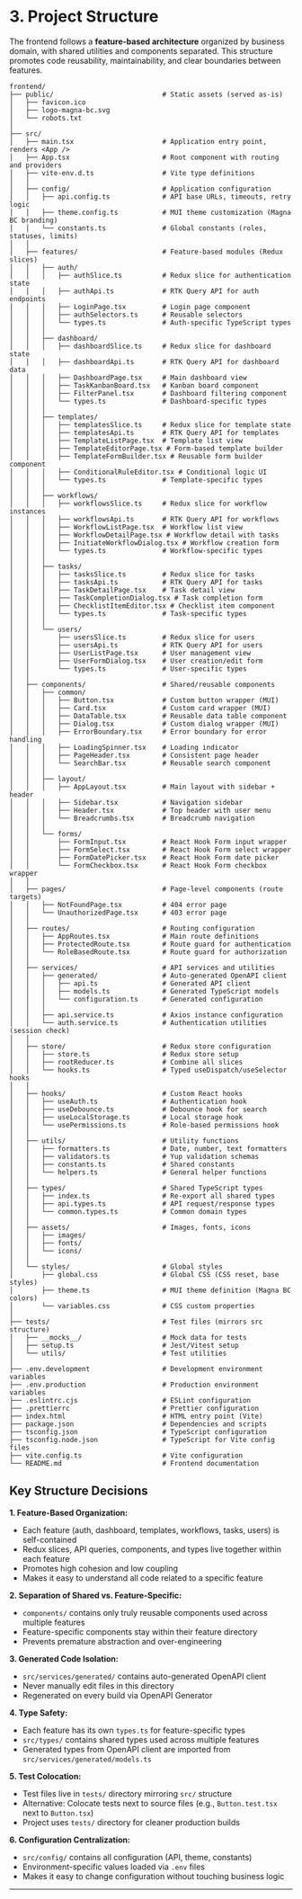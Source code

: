 # 3. Project Structure

The frontend follows a **feature-based architecture** organized by business domain, with shared utilities and components separated. This structure promotes code reusability, maintainability, and clear boundaries between features.

```
frontend/
├── public/                           # Static assets (served as-is)
│   ├── favicon.ico
│   ├── logo-magna-bc.svg
│   └── robots.txt
│
├── src/
│   ├── main.tsx                      # Application entry point, renders <App />
│   ├── App.tsx                       # Root component with routing and providers
│   ├── vite-env.d.ts                 # Vite type definitions
│   │
│   ├── config/                       # Application configuration
│   │   ├── api.config.ts             # API base URLs, timeouts, retry logic
│   │   ├── theme.config.ts           # MUI theme customization (Magna BC branding)
│   │   └── constants.ts              # Global constants (roles, statuses, limits)
│   │
│   ├── features/                     # Feature-based modules (Redux slices)
│   │   ├── auth/
│   │   │   ├── authSlice.ts          # Redux slice for authentication state
│   │   │   ├── authApi.ts            # RTK Query API for auth endpoints
│   │   │   ├── LoginPage.tsx         # Login page component
│   │   │   ├── authSelectors.ts      # Reusable selectors
│   │   │   └── types.ts              # Auth-specific TypeScript types
│   │   │
│   │   ├── dashboard/
│   │   │   ├── dashboardSlice.ts     # Redux slice for dashboard state
│   │   │   ├── dashboardApi.ts       # RTK Query API for dashboard data
│   │   │   ├── DashboardPage.tsx     # Main dashboard view
│   │   │   ├── TaskKanbanBoard.tsx   # Kanban board component
│   │   │   ├── FilterPanel.tsx       # Dashboard filtering component
│   │   │   └── types.ts              # Dashboard-specific types
│   │   │
│   │   ├── templates/
│   │   │   ├── templatesSlice.ts     # Redux slice for template state
│   │   │   ├── templatesApi.ts       # RTK Query API for templates
│   │   │   ├── TemplateListPage.tsx  # Template list view
│   │   │   ├── TemplateEditorPage.tsx # Form-based template builder
│   │   │   ├── TemplateFormBuilder.tsx # Reusable form builder component
│   │   │   ├── ConditionalRuleEditor.tsx # Conditional logic UI
│   │   │   └── types.ts              # Template-specific types
│   │   │
│   │   ├── workflows/
│   │   │   ├── workflowsSlice.ts     # Redux slice for workflow instances
│   │   │   ├── workflowsApi.ts       # RTK Query API for workflows
│   │   │   ├── WorkflowListPage.tsx  # Workflow list view
│   │   │   ├── WorkflowDetailPage.tsx # Workflow detail with tasks
│   │   │   ├── InitiateWorkflowDialog.tsx # Workflow creation form
│   │   │   └── types.ts              # Workflow-specific types
│   │   │
│   │   ├── tasks/
│   │   │   ├── tasksSlice.ts         # Redux slice for tasks
│   │   │   ├── tasksApi.ts           # RTK Query API for tasks
│   │   │   ├── TaskDetailPage.tsx    # Task detail view
│   │   │   ├── TaskCompletionDialog.tsx # Task completion form
│   │   │   ├── ChecklistItemEditor.tsx # Checklist item component
│   │   │   └── types.ts              # Task-specific types
│   │   │
│   │   └── users/
│   │       ├── usersSlice.ts         # Redux slice for users
│   │       ├── usersApi.ts           # RTK Query API for users
│   │       ├── UserListPage.tsx      # User management view
│   │       ├── UserFormDialog.tsx    # User creation/edit form
│   │       └── types.ts              # User-specific types
│   │
│   ├── components/                   # Shared/reusable components
│   │   ├── common/
│   │   │   ├── Button.tsx            # Custom button wrapper (MUI)
│   │   │   ├── Card.tsx              # Custom card wrapper (MUI)
│   │   │   ├── DataTable.tsx         # Reusable data table component
│   │   │   ├── Dialog.tsx            # Custom dialog wrapper (MUI)
│   │   │   ├── ErrorBoundary.tsx     # Error boundary for error handling
│   │   │   ├── LoadingSpinner.tsx    # Loading indicator
│   │   │   ├── PageHeader.tsx        # Consistent page header
│   │   │   └── SearchBar.tsx         # Reusable search component
│   │   │
│   │   ├── layout/
│   │   │   ├── AppLayout.tsx         # Main layout with sidebar + header
│   │   │   ├── Sidebar.tsx           # Navigation sidebar
│   │   │   ├── Header.tsx            # Top header with user menu
│   │   │   └── Breadcrumbs.tsx       # Breadcrumb navigation
│   │   │
│   │   └── forms/
│   │       ├── FormInput.tsx         # React Hook Form input wrapper
│   │       ├── FormSelect.tsx        # React Hook Form select wrapper
│   │       ├── FormDatePicker.tsx    # React Hook Form date picker
│   │       └── FormCheckbox.tsx      # React Hook Form checkbox wrapper
│   │
│   ├── pages/                        # Page-level components (route targets)
│   │   ├── NotFoundPage.tsx          # 404 error page
│   │   └── UnauthorizedPage.tsx      # 403 error page
│   │
│   ├── routes/                       # Routing configuration
│   │   ├── AppRoutes.tsx             # Main route definitions
│   │   ├── ProtectedRoute.tsx        # Route guard for authentication
│   │   └── RoleBasedRoute.tsx        # Route guard for authorization
│   │
│   ├── services/                     # API services and utilities
│   │   ├── generated/                # Auto-generated OpenAPI client
│   │   │   ├── api.ts                # Generated API client
│   │   │   ├── models.ts             # Generated TypeScript models
│   │   │   └── configuration.ts      # Generated configuration
│   │   │
│   │   ├── api.service.ts            # Axios instance configuration
│   │   └── auth.service.ts           # Authentication utilities (session check)
│   │
│   ├── store/                        # Redux store configuration
│   │   ├── store.ts                  # Redux store setup
│   │   ├── rootReducer.ts            # Combine all slices
│   │   └── hooks.ts                  # Typed useDispatch/useSelector hooks
│   │
│   ├── hooks/                        # Custom React hooks
│   │   ├── useAuth.ts                # Authentication hook
│   │   ├── useDebounce.ts            # Debounce hook for search
│   │   ├── useLocalStorage.ts        # Local storage hook
│   │   └── usePermissions.ts         # Role-based permissions hook
│   │
│   ├── utils/                        # Utility functions
│   │   ├── formatters.ts             # Date, number, text formatters
│   │   ├── validators.ts             # Yup validation schemas
│   │   ├── constants.ts              # Shared constants
│   │   └── helpers.ts                # General helper functions
│   │
│   ├── types/                        # Shared TypeScript types
│   │   ├── index.ts                  # Re-export all shared types
│   │   ├── api.types.ts              # API request/response types
│   │   └── common.types.ts           # Common domain types
│   │
│   ├── assets/                       # Images, fonts, icons
│   │   ├── images/
│   │   ├── fonts/
│   │   └── icons/
│   │
│   └── styles/                       # Global styles
│       ├── global.css                # Global CSS (CSS reset, base styles)
│       ├── theme.ts                  # MUI theme definition (Magna BC colors)
│       └── variables.css             # CSS custom properties
│
├── tests/                            # Test files (mirrors src structure)
│   ├── __mocks__/                    # Mock data for tests
│   ├── setup.ts                      # Jest/Vitest setup
│   └── utils/                        # Test utilities
│
├── .env.development                  # Development environment variables
├── .env.production                   # Production environment variables
├── .eslintrc.cjs                     # ESLint configuration
├── .prettierrc                       # Prettier configuration
├── index.html                        # HTML entry point (Vite)
├── package.json                      # Dependencies and scripts
├── tsconfig.json                     # TypeScript configuration
├── tsconfig.node.json                # TypeScript for Vite config files
├── vite.config.ts                    # Vite configuration
└── README.md                         # Frontend documentation
```

## Key Structure Decisions

**1. Feature-Based Organization:**
- Each feature (auth, dashboard, templates, workflows, tasks, users) is self-contained
- Redux slices, API queries, components, and types live together within each feature
- Promotes high cohesion and low coupling
- Makes it easy to understand all code related to a specific feature

**2. Separation of Shared vs. Feature-Specific:**
- `components/` contains only truly reusable components used across multiple features
- Feature-specific components stay within their feature directory
- Prevents premature abstraction and over-engineering

**3. Generated Code Isolation:**
- `src/services/generated/` contains auto-generated OpenAPI client
- Never manually edit files in this directory
- Regenerated on every build via OpenAPI Generator

**4. Type Safety:**
- Each feature has its own `types.ts` for feature-specific types
- `src/types/` contains shared types used across multiple features
- Generated types from OpenAPI client are imported from `src/services/generated/models.ts`

**5. Test Colocation:**
- Test files live in `tests/` directory mirroring `src/` structure
- Alternative: Colocate tests next to source files (e.g., `Button.test.tsx` next to `Button.tsx`)
- Project uses `tests/` directory for cleaner production builds

**6. Configuration Centralization:**
- `src/config/` contains all configuration (API, theme, constants)
- Environment-specific values loaded via `.env` files
- Makes it easy to change configuration without touching business logic

---
